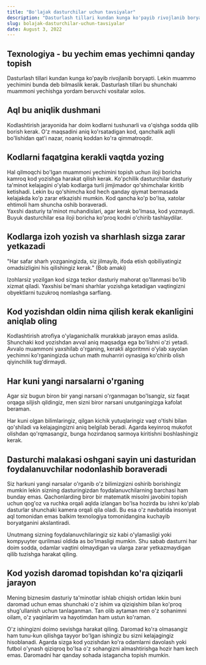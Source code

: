 ```yaml
---
title: "Bo'lajak dasturchilar uchun tavsiyalar"
description: "Dasturlash tillari kundan kunga ko'payib rivojlanib boryapti. Lekin muammo yechimini bunda deb bilmaslik kerak. Dasturlash tillari bu shunchaki muammoni yechishga yordam beruvchi vositalar xolos."
slug: bolajak-dasturchilar-uchun-tavsiyalar
date: August 3, 2022
---
```


## Texnologiya - bu yechim emas yechimni qanday topish

Dasturlash tillari kundan kunga ko'payib rivojlanib boryapti. Lekin muammo yechimini bunda deb bilmaslik kerak. Dasturlash tillari bu shunchaki muammoni yechishga yordam beruvchi vositalar xolos.

## Aql bu aniqlik dushmani
Kodlashtirish jarayonida har doim kodlarni tushunarli va o'qishga sodda qilib borish kerak. O'z maqsadini aniq ko'rsatadigan kod, qanchalik aqlli bo'lishidan qat'i nazar, noaniq koddan ko'ra qimmatroqdir.

  
## Kodlarni faqatgina kerakli vaqtda yozing
Hal qilmoqchi bo'lgan muammoni yechimini topish uchun iloji boricha kamroq kod yozishga harakat qilish kerak. Ko'pchilik dasturchilar dasturiy ta'minot kelajagini o'ylab kodlarga turli jimjimador qo'shimchalar kiritib ketishadi. Lekin bu qo'shimcha kod hech qanday qiymat bermasada kelajakda ko'p zarar etkazishi mumkin. Kod qancha ko'p bo'lsa, xatolar ehtimoli ham shuncha oshib boraveradi.  
Yaxshi dasturiy ta'minot muhandislari, agar kerak bo'lmasa, kod yozmaydi. Buyuk dasturchilar esa iloji boricha ko'proq kodni o'chirib tashlaydilar.

## Kodlarga izoh yozish va sharhlash sizga zarar yetkazadi
"Har safar sharh yozganingizda, siz jilmayib, ifoda etish qobiliyatingiz omadsizligini his qilishingiz kerak." (Bob amaki)

Izohlarsiz yozilgan kod sizga tezkor dasturiy mahorat qo'llanmasi bo'lib xizmat qiladi. Yaxshisi be'mani sharhlar yozishga ketadigan vaqtingizni obyektlarni tuzukroq nomlashga sarflang.

## Kod yozishdan oldin nima qilish kerak ekanligini aniqlab oling
Kodlashtirish atrofiya o'ylaganichalik murakkab jarayon emas aslida. Shunchaki kod yozishdan avval aniq maqsadga ega bo'lishni o'zi yetadi. Avvalo muammoni yaxshilab o'rganing, kerakli algoritmni o'ylab xayolan yechimni ko'rganingizda uchun math muharriri oynasiga ko'chirib olish qiyinchilik tug'dirmaydi.

## Har kuni yangi narsalarni o'rganing
Agar siz bugun biron bir yangi narsani o'rganmagan bo'lsangiz, siz faqat orqaga siljish qildingiz, men sizni biror narsani unutganingizga kafolat beraman.

Har kuni olgan bilimlaringiz, qilgan kichik yutuqlaringiz vaqt o'tishi bilan qo'shiladi va kelajagingizni aniq belgilab beradi. Agarda keyinroq mukofot olishdan qo'rqmasangiz, bunga hozirdanoq sarmoya kiritishni boshlashingiz kerak.

## Dasturchi malakasi oshgani sayin uni dasturidan foydalanuvchilar nodonlashib boraveradi
Siz harkuni yangi narsalar o'rganib o'z bilimizgizni oshirib borishingiz mumkin lekin sizning dasturingizdan foydalanuvchilarning barchasi ham bunday emas. Qachonlarding biror bir matematik misolni javobini topish uchun qog'oz va ruchka orqali aqlda izlangan bo'lsa hozirda bu ishni ko'plab dasturlar shunchaki kamera orqali qila oladi. Bu esa o'z navbatida insoniyat aql tomonidan emas balkim texnologiya tomonidangina kuchayib boryatganini akslantiradi.

Unutmang sizning foydalanuvchilaringiz siz kabi o'ylamasligi yoki kompyuyter qurilmasi oldida as bo'lmasligi mumkin. Shu sabab dasturni har doim sodda, odamlar vaqtini olmaydigan va ularga zarar yetkazmaydigan qilib tuzishga harakat qiling.

## Kod yozish daromad topishdan ko'ra qiziqarli jarayon
Mening biznesim dasturiy ta'minotlar ishlab chiqish ortidan lekin buni daromad uchun emas shunchaki o'z ishim va qiziqishim bilan ko'proq shug'ullanish uchun tanlaganman. Tan olib aytaman men o'z sohanimni oilam, o'z yaqinlarim va hayotimdan ham ustun ko'raman.

O'z ishingizni doimo sevishga harakat qiling. Daromad ko'ra olmasangiz ham tunu-kun qilishga tayyor bo'lgan ishingiz bu sizni kelajagingiz hisoblanadi. Agarda sizga kod yozishdan ko'ra odamlarni davolash yoki futbol o'ynash qiziqroq bo'lsa o'z sohangizni almashtirishga hozir ham kech emas. Daromadni har qanday sohada istagancha topish mumkin.